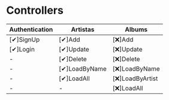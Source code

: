 # Controllers

| Authentication | Artistas      | Albums          |
|----------------|---------------|-----------------|
| [✔]SignUp      | [✔]Add        | [❌]Add          |
| [✔]Login       | [✔]Update     | [❌]Update       |
| -              | [✔]Delete     | [❌]Delete       |
| -              | [✔]LoadByName | [❌]LoadByName   |
| -              | [✔]LoadAll    | [❌]LoadByArtist |
| -              | -             | [❌]LoadAll      |
